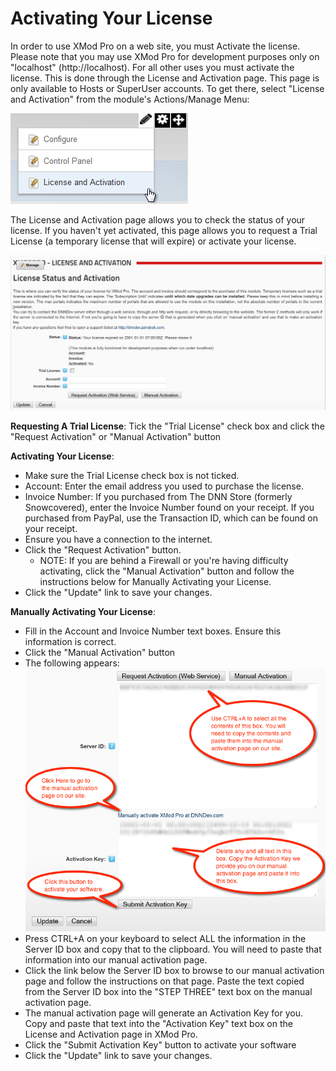 # Activating Your License

In order to use XMod Pro on a web site, you must Activate the license. Please note that you may use XMod Pro for development purposes only on "localhost" (http://localhost). For all other uses you must activate the license. This is done through the License and Activation page. This page is only available to Hosts or SuperUser accounts. To get there, select "License and Activation" from the module's Actions/Manage Menu:

![Pop-Up Actions Menu](./img/ActionMenu_LicenseDNN7.png)

The License and Activation page allows you to check the status of your license. If you haven't yet activated, this page allows you to request a Trial License (a temporary license that will expire) or activate your license.

![License and Activation Page](./img/LicenseActivation_a.png)

**Requesting A Trial License**: Tick the "Trial License" check box and click the "Request Activation" or "Manual Activation" button

**Activating Your License**:

*   Make sure the Trial License check box is not ticked.
*   Account: Enter the email address you used to purchase the license.
*   Invoice Number: If you purchased from The DNN Store (formerly Snowcovered), enter the Invoice Number found on your receipt. If you purchased from PayPal, use the Transaction ID, which can be found on your receipt.
*   Ensure you have a connection to the internet.
*   Click the "Request Activation" button.
    *   NOTE: If you are behind a Firewall or you're having difficulty activating, click the "Manual Activation" button and follow the instructions below for Manually Activating your License.
*   Click the "Update" link to save your changes.

**Manually Activating Your License**:

*   Fill in the Account and Invoice Number text boxes. Ensure this information is correct.
*   Click the "Manual Activation" button
*   The following appears:  
    ![](./img/LicenseActivation_Manual.png)
*   Press CTRL+A on your keyboard to select ALL the information in the Server ID box and copy that to the clipboard. You will need to paste that information into our manual activation page.
*   Click the link below the Server ID box to browse to our manual activation page and follow the instructions on that page. Paste the text copied from the Server ID box into the "STEP THREE" text box on the manual activation page.
*   The manual activation page will generate an Activation Key for you. Copy and paste that text into the "Activation Key" text box on the License and Activation page in XMod Pro.
*   Click the "Submit Activation Key" button to activate your software
*   Click the "Update" link to save your changes.